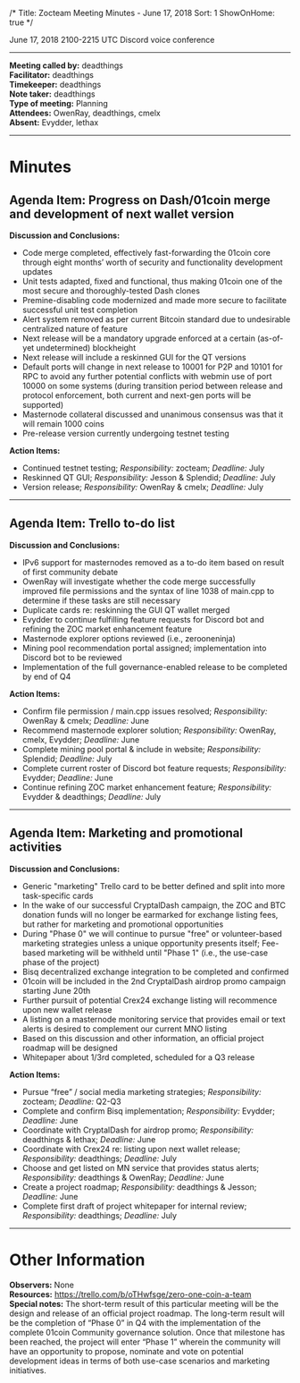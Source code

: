 /*
Title: Zocteam Meeting Minutes - June 17, 2018
Sort: 1
ShowOnHome: true
*/

June 17, 2018
2100-2215 UTC
Discord voice conference

---

**Meeting called by:** deadthings  
**Facilitator:** deadthings  
**Timekeeper:** deadthings  
**Note taker:** deadthings  
**Type of meeting:** Planning  
**Attendees:** OwenRay, deadthings, cmelx  
**Absent:** Evydder, lethax

---

# Minutes

## Agenda Item: Progress on Dash/01coin merge and development of next wallet version

**Discussion and Conclusions:**
- Code merge completed, effectively fast-forwarding the 01coin core through eight months’ worth of security and functionality development updates
- Unit tests adapted, fixed and functional, thus making 01coin one of the most secure and thoroughly-tested Dash clones
- Premine-disabling code modernized and made more secure to facilitate successful unit test completion
- Alert system removed as per current Bitcoin standard due to undesirable centralized nature of feature
- Next release will be a mandatory upgrade enforced at a certain (as-of-yet undetermined) blockheight
- Next release will include a reskinned GUI for the QT versions
- Default ports will change in next release to 10001 for P2P and 10101 for RPC to avoid any further potential conflicts with webmin use of port 10000 on some systems (during transition period between release and protocol enforcement, both current and next-gen ports will be supported)
- Masternode collateral discussed and unanimous consensus was that it will remain 1000 coins
- Pre-release version currently undergoing testnet testing 

**Action Items:**
- Continued testnet testing; *Responsibility:* zocteam; *Deadline:* July
- Reskinned QT GUI; *Responsibility:* Jesson & Splendid; *Deadline:* July
- Version release; *Responsibility:* OwenRay & cmelx; *Deadline:* July

---

## Agenda Item: Trello to-do list

**Discussion and Conclusions:**
- IPv6 support for masternodes removed as a to-do item based on result of first community debate
- OwenRay will investigate whether the code merge successfully improved file permissions and the syntax of line 1038 of main.cpp to determine if these tasks are still necessary
- Duplicate cards re: reskinning the GUI QT wallet merged
- Evydder to continue fulfilling feature requests for Discord bot and refining the ZOC market enhancement feature
- Masternode explorer options reviewed (i.e., zerooneninja)
- Mining pool recommendation portal assigned; implementation into Discord bot to be reviewed
- Implementation of the full governance-enabled release to be completed by end of Q4

**Action Items:**
- Confirm file permission / main.cpp issues resolved; *Responsibility:* OwenRay & cmelx; *Deadline:* June
- Recommend masternode explorer solution; *Responsibility:* OwenRay, cmelx, Evydder; *Deadline:* June
- Complete mining pool portal & include in website; *Responsibility:* Splendid; *Deadline:* July
- Complete current roster of Discord bot feature requests; *Responsibility:* Evydder; *Deadline:* June
- Continue refining ZOC market enhancement feature; *Responsibility:* Evydder & deadthings; *Deadline:* July

---

## Agenda Item: Marketing and promotional activities

**Discussion and Conclusions:**
- Generic "marketing" Trello card to be better defined and split into more task-specific cards
- In the wake of our successful CryptalDash campaign, the ZOC and BTC donation funds will no longer be earmarked for exchange listing fees, but rather for marketing and promotional opportunities
- During "Phase 0" we will continue to pursue "free" or volunteer-based marketing strategies unless a unique opportunity presents itself; Fee-based marketing will be withheld until "Phase 1" (i.e., the use-case phase of the project)
- Bisq decentralized exchange integration to be completed and confirmed
- 01coin will be included in the 2nd CryptalDash airdrop promo campaign starting June 20th
- Further pursuit of potential Crex24 exchange listing will recommence upon new wallet release
- A listing on a masternode monitoring service that provides email or text alerts is desired to complement our current MNO listing
- Based on this discussion and other information, an official project roadmap will be designed
- Whitepaper about 1/3rd completed, scheduled for a Q3 release 

**Action Items:**
- Pursue “free” / social media marketing strategies; *Responsibility:* zocteam; *Deadline:* Q2-Q3
- Complete and confirm Bisq implementation; *Responsibility:* Evydder; *Deadline:* June
- Coordinate with CryptalDash for airdrop promo; *Responsibility:* deadthings & lethax; *Deadline:* June
- Coordinate with Crex24 re: listing upon next wallet release; *Responsibility:* deadthings; *Deadline:* July
- Choose and get listed on MN service that provides status alerts; *Responsibility:* deadthings & OwenRay; *Deadline:* June
- Create a project roadmap; *Responsibility:* deadthings & Jesson; *Deadline:* June
- Complete first draft of project whitepaper for internal review; *Responsibility:* deadthings; *Deadline:* July

---

# Other Information

**Observers:** None  
**Resources:** https://trello.com/b/oTHwfsge/zero-one-coin-a-team  
**Special notes:** The short-term result of this particular meeting will be the design and release of an official project roadmap. The long-term result will be the completion of “Phase 0” in Q4 with the implementation of the complete 01coin Community governance solution. Once that milestone has been reached, the project will enter “Phase 1” wherein the community will have an opportunity to propose, nominate and vote on potential development ideas in terms of both use-case scenarios and marketing initiatives.
